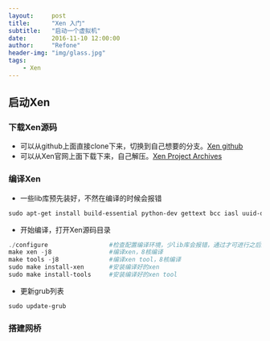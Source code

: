 ```yaml
---
layout:     post
title:      "Xen 入门"
subtitle:   "启动一个虚拟机"
date:       2016-11-10 12:00:00
author:     "Refone"
header-img: "img/glass.jpg"
tags:
    - Xen
---
```


## 启动Xen

### 下载Xen源码

* 可以从github上面直接clone下来，切换到自己想要的分支。[Xen github]()
* 可以从Xen官网上面下载下来，自己解压。[Xen Project Archives](https://www.xenproject.org/downloads/xen-archives.html)

### 编译Xen

* 一些lib库预先装好，不然在编译的时候会报错
```powershell
sudo apt-get install build-essential python-dev gettext bcc iasl uuid-dev libncurses5-dev pkg-config libglib2.0-dev libaio-dev libssl-dev libyajl-dev liblzma-dev libc6-dev-i386 libpixman-1-dev libpci-dev libsdl2-dev libsdl1.2-dev 
```

* 开始编译，打开Xen源码目录
```powershell
./configure                 #检查配置编译环境，少lib库会报错，通过才可进行之后的编译工作
make xen -j8                #编译xen，8核编译
make tools -j8              #编译xen tool，8核编译
sudo make install-xen       #安装编译好的xen
sudo make install-tools     #安装编译好的xen tool
```

* 更新grub列表
```powershell
sudo update-grub
```

### 搭建网桥


